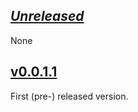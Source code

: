 ## [*Unreleased*](https://github.com/pbrisbin/bugsnag-haskell/compare/v0.0.1.1...master)

None

## [v0.0.1.1](https://github.com/pbrisbin/bugsnag-haskell/tree/v0.0.1.1)

First (pre-) released version.

